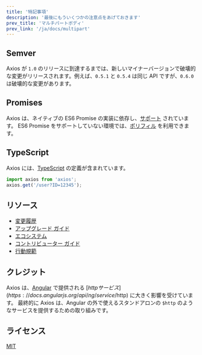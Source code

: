 ```yaml
---
title: '特記事項'
description: '最後にもういくつかの注意点をあげておきます'
prev_title: 'マルチパートボディ'
prev_link: '/ja/docs/multipart'
---
```


## Semver

Axios が `1.0` のリリースに到達するまでは、新しいマイナーバージョンで破壊的な変更がリリースされます。例えば、`0.5.1` と `0.5.4` は同じ API ですが、`0.6.0` は破壊的な変更があります。

## Promises

Axios は、ネイティブの ES6 Promise の実装に依存し、[サポート](http://caniuse.com/promises) されています。
ES6 Promise をサポートしていない環境では、[ポリフィル](https://github.com/jakearchibald/es6-promise) を利用できます。

## TypeScript
Axios には、[TypeScript](http://typescriptlang.org/) の定義が含まれています。
```typescript
import axios from 'axios';
axios.get('/user?ID=12345');
```

## リソース

* [変更履歴](https://github.com/axios/axios/blob/master/CHANGELOG.md)
* [アップグレード ガイド](https://github.com/axios/axios/blob/master/UPGRADE_GUIDE.md)
* [エコシステム](https://github.com/axios/axios/blob/master/ECOSYSTEM.md)
* [コントリビューター ガイド](https://github.com/axios/axios/blob/master/CONTRIBUTING.md)
* [行動規範](https://github.com/axios/axios/blob/master/CODE_OF_CONDUCT.md)

## クレジット

Axios は、[Angular](https://angularjs.org/) で提供される [$http サービス](https://docs.angularjs.org/api/ng/service/$http) に大きく影響を受けています。 最終的に Axios は、Angular の外で使えるスタンドアロンの `$http` のようなサービスを提供するための取り組みです。

## ライセンス

[MIT](https://github.com/axios/axios/blob/master/LICENSE)
